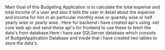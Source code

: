 Main Goal of this Budgeting Application is to calculate the total expense and total income of a user and also it tells the user in detail about the expense and income for him in an particular monthly wise or  quartely wise or half yearly wise or yearly wise . Here for backend i have created api's using .net core web api and send these api's for frontend to use these  to fetch the data's from database.Here i have use SQLServer database which consists of BudgetApplication Database and inside that i have created two tables to store the data's.
